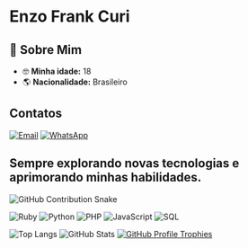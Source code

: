# Enzo Frank Curi  
## 🌟 Sobre Mim  
- 🤓 **Minha idade:** 18
- 🌎 **Nacionalidade:** Brasileiro
  
## Contatos
[![Email](https://img.shields.io/badge/Email-Enviar%20Mensagem-red?style=for-the-badge&logo=gmail)](https://mail.google.com/mail/?view=cm&fs=1&to=enzofrankcuri2020@gmail.com&su=Vi%20seu%20GitHub%20e%20tive%20interesse%20em%20seu%20perfil.&body=Olá%20Enzo%20vi%20seu%20Github%20e%20Gostaria%20de%20saber%20mais%20sobre%20seu%20trabalho.) [![WhatsApp](https://img.shields.io/badge/WhatsApp-Enviar%20Mensagem-25D366?style=for-the-badge&logo=whatsapp)](https://wa.me/5565999362432?text=Olá%20Enzo,%20eu%20vi%20seu%20perfil%20no%20Github%20e%20tive%20interesse%20em%20seu%20trabalho.)
## Sempre explorando novas tecnologias e aprimorando minhas habilidades.  

<picture>
  <source media="(prefers-color-scheme: dark)" srcset="https://github.com/C1B3R123/C1B3R123/blob/output/github-snake-darkdots.svg?raw=true">
  <source media="(prefers-color-scheme: light)" srcset="https://github.com/C1B3R123/C1B3R123/blob/output/github-snake-lightdots.svg?raw=true">
  <img alt="GitHub Contribution Snake" src="https://github.com/C1B3R123/C1B3R123/blob/output/dist/github-snake-lightdots.svg?raw=true">
</picture>

![Ruby](https://img.shields.io/badge/Ruby-CC342D?style=for-the-badge&logo=ruby&logoColor=white) ![Python](https://img.shields.io/badge/Python-3776AB?style=for-the-badge&logo=python&logoColor=white) ![PHP](https://img.shields.io/badge/PHP-777BB4?style=for-the-badge&logo=php&logoColor=white) ![JavaScript](https://img.shields.io/badge/JavaScript-F7DF1E?style=for-the-badge&logo=javascript&logoColor=black) ![SQL](https://img.shields.io/badge/SQL-003B57?style=for-the-badge&logo=database&logoColor=white)

<picture >
  <source media="(prefers-color-scheme: dark)" srcset="https://github-readme-stats.vercel.app/api/top-langs/?username=C1B3R123&layout=compact&langs_count=7&theme=dracula">
  <source media="(prefers-color-scheme: light)" srcset="https://github-readme-stats.vercel.app/api/top-langs/?username=C1B3R123&layout=compact&langs_count=7&theme=default">
  <img alt="Top Langs" src="https://github-readme-stats.vercel.app/api/top-langs/?username=C1B3R123&layout=compact&langs_count=7&theme=default">
</picture>
<picture>
  <source media="(prefers-color-scheme: dark)" srcset="https://github-readme-stats.vercel.app/api/?username=C1B3R123&show_icons=true&theme=dracula">
  <source media="(prefers-color-scheme: light)" srcset="https://github-readme-stats.vercel.app/api/?username=C1B3R123&show_icons=true&theme=default">
  <img alt="GitHub Stats" src="https://github-readme-stats.vercel.app/api/?username=C1B3R123&show_icons=true&theme=default">
</picture>

<a href="https://github.com/C1B3R123/github-profile-trophy">
  <picture>
    <source media="(prefers-color-scheme: dark)" srcset="https://github-profile-trophy.vercel.app/?username=C1B3R123&theme=dracula&margin-w=10" />
    <source media="(prefers-color-scheme: light)" srcset="https://github-profile-trophy.vercel.app/?username=C1B3R123&theme=flat" />
    <img alt="GitHub Profile Trophies" src="https://github-profile-trophy.vercel.app/?username=C1B3R123&theme=flat"/>
  </picture>
</a>


